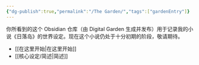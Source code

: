 ```yaml
---
{"dg-publish":true,"permalink":"/The Garden/","tags":["gardenEntry"]}
---
```


你所看到的这个 Obsidian 仓库（由 Digital Garden 生成并发布）用于记录我的小说《日落岛》的世界设定。现在这个小说仍处于十分初期的阶段，敬请期待。

- [[在这里开始\|在这里开始]]
- [[核心设定/简述\|简述]]